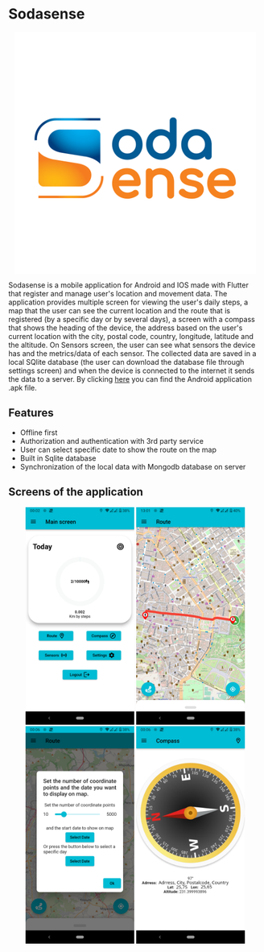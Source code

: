 

# Sodasense
<p align="center">
  <a href="url"><img src="https://github.com/ThanosVk/Sodasense/blob/master/Sodasense_Logo_4K-min.png" align="center" height="480" width="480" ></a>
</p>

Sodasense is a mobile application for Android and IOS made with Flutter that register and manage user's location and movement data. The application provides multiple screen for viewing the user's daily steps, a map that the user can see the current location and the route that is registered (by a specific day or by several days), a screen with a compass that shows the heading of the device, the address based on the user's current location with the city, postal code, country, longitude, latitude and the altitude. On Sensors screen, the user can see what sensors the device has and the metrics/data of each sensor. The collected data are saved in a local SQlite database (the user can download the database file through settings screen) and when the device is connected to the internet it sends the data to a server. By clicking [here](https://github.com/ThanosVk/Sodasense/blob/c121183b94d82b6050c47b8fc95f2d299f54568b/Android%20app/Sodasense.apk) you can find the Android application .apk file.

## Features

- Offline first
- Authorization and authentication with 3rd party service
- User can select specific date to show the route on the map
- Built in Sqlite database
- Synchronization of the local data with Mongodb database on server

## Screens of the application

<p align="center">
  <a href="url"><img src="https://github.com/ThanosVk/Sodasense/blob/master/app-main.png"  height="432" width="216"></a>
  <a href="url"><img src="https://github.com/ThanosVk/Sodasense/blob/master/app-route-show.png"  height="432" width="216"></a>
  <a href="url"><img src="https://github.com/ThanosVk/Sodasense/blob/master/app-route-select.png"  height="432" width="216"></a>
  <a href="url"><img src="https://github.com/ThanosVk/Sodasense/blob/master/app-compass.png"  height="432" width="216"></a>
</p>
